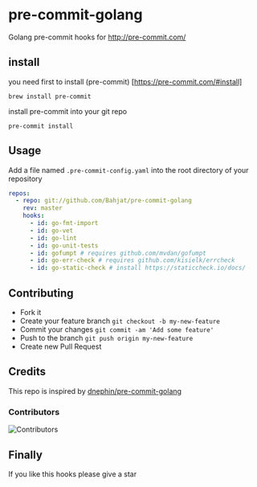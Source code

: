 # pre-commit-golang
Golang pre-commit hooks for http://pre-commit.com/
## install
you need first to install (pre-commit) [https://pre-commit.com/#install]
```
brew install pre-commit
```
install pre-commit into your git repo
```
pre-commit install
```
## Usage
Add a file named `.pre-commit-config.yaml` into the root directory of your repository
```yaml
repos:
  - repo: git://github.com/Bahjat/pre-commit-golang
    rev: master
    hooks:
      - id: go-fmt-import
      - id: go-vet
      - id: go-lint
      - id: go-unit-tests
      - id: gofumpt # requires github.com/mvdan/gofumpt
      - id: go-err-check # requires github.com/kisielk/errcheck
      - id: go-static-check # install https://staticcheck.io/docs/
```
## Contributing
- Fork it
- Create your feature branch `git checkout -b my-new-feature`
- Commit your changes `git commit -am 'Add some feature'`
- Push to the branch `git push origin my-new-feature`
- Create new Pull Request

## Credits
This repo is inspired by [dnephin/pre-commit-golang](https://github.com/dnephin/pre-commit-golang)

### Contributors

![Contributors](https://readme-contributors.now.sh/facebook/react?extension=jpg&width=300)

## Finally
If you like this hooks please give a star
